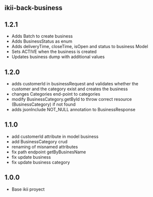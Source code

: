 ## ikii-back-business

## 1.2.1
* Adds Batch to create business
* Adds BusinessStatus as enum
* Adds deliveryTime, closeTime, isOpen and status to business Model
* Sets ACTIVE when the business is created
* Updates business dump with additional values

## 1.2.0
* adds customerId in businessRequest and validates whether the customer and the category exist and creates the business
* changes Categories end-point to categories 
* modify BusinessCategory.getById to throw correct resource (BusinessCategory) if not found
* adds jsonInclude NOT_NULL annotation to BusinessResponse

## 1.1.0
* add customerId attribute in model business
* add BusinessCategory crud
* renaming of misnamed attributes
* fix path endpoint getByBusinesName
* fix update business
* fix update business category

## 1.0.0
* Base ikii proyect
